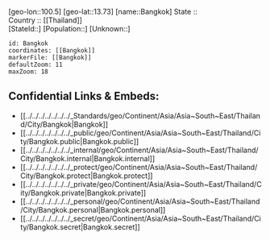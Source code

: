 ﻿---
location:
- 13.73
- 100.5
mapzoom:
- 7
- 12
mapmarker: city
type: City
tags:
- geo/City
SpocWebEntityId: 29007
isDeleted: false
confidential: public
has_id_wikidata: Q1861
twinned_administrative_body:
- "[[/_Standards/WikiData/WD~Aichi Prefecture,80434]]"
- "[[/_Standards/WikiData/WD~Fukuoka Prefecture,123258]]"
- '[[/_Standards/WikiData/WD~Istanbul,406]]'
- '[[/_Standards/WikiData/WD~Moscow,649]]'
- "[[/_Standards/WikiData/WD~Saint Petersburg,656]]"
- '[[/_Standards/WikiData/WD~Lausanne,807]]'
- '[[/_Standards/WikiData/WD~Beijing,956]]'
- '[[/_Standards/WikiData/WD~Manila,1461]]'
- '[[/_Standards/WikiData/WD~Astana,1520]]'
- '[[/_Standards/WikiData/WD~Budapest,1781]]'
- "[[/_Standards/WikiData/WD~Phnom Penh,1850]]"
- '[[/_Standards/WikiData/WD~Hanoi,1858]]'
- '[[/_Standards/WikiData/WD~Tehran,3616]]'
- '[[/_Standards/WikiData/WD~Jakarta,3630]]'
- '[[/_Standards/WikiData/WD~Ankara,3640]]'
- '[[/_Standards/WikiData/WD~Shanghai,8686]]'
- '[[/_Standards/WikiData/WD~Seoul,8684]]'
- '[[/_Standards/WikiData/WD~Vientiane,9326]]'
- '[[/_Standards/WikiData/WD~Chongqing,11725]]'
- '[[/_Standards/WikiData/WD~Tianjin,11736]]'
- '[[/_Standards/WikiData/WD~Wuhan,11746]]'
- '[[/_Standards/WikiData/WD~Busan,16520]]'
- '[[/_Standards/WikiData/WD~Guangzhou,16572]]'
- '[[/_Standards/WikiData/WD~Fukuoka,26600]]'
- "[[/_Standards/WikiData/WD~Washington, D.C.,61]]"
- '[[/_Standards/WikiData/WD~Brisbane,34932]]'
- '[[/_Standards/WikiData/WD~Shandong,43407]]'
- '[[/_Standards/WikiData/WD~Chaozhou,59227]]'
- "[[/_Standards/WikiData/WD~George Town,61092]]"
located_in_or_next_to_body_of_water: "[[/_Standards/WikiData/WD~Chao Phraya River,118850]]"
instance_of:
- '[[/_Standards/WikiData/WD~megacity,174844]]'
- "[[/_Standards/WikiData/WD~big city,1549591]]"
- "[[/_Standards/WikiData/WD~first-level administrative division,10864048]]"
- "[[/_Standards/WikiData/WD~special administrative area of Thailand,15634695]]"
- "[[/_Standards/WikiData/WD~largest city,51929311]]"
- "[[/_Standards/WikiData/WD~national capital,108178728]]"
- '[[/_Standards/WikiData/WD~city,515]]'
shares_border_with:
- '[[/_Standards/WikiData/WD~Nonthaburi,242932]]'
- "[[/_Standards/WikiData/WD~Samut Prakan,271529]]"
- "[[/_Standards/WikiData/WD~Samut Sakhon,334686]]"
- "[[/_Standards/WikiData/WD~Nakhon Pathom,334841]]"
- '[[/_Standards/WikiData/WD~Chachoengsao,334906]]'
- "[[/_Standards/WikiData/WD~Pathum Thani,459748]]"
founded_by: "[[/_Standards/WikiData/WD~Buddha Yodfa Chulaloke,310992]]"
described_by_source:
- "[[/_Standards/WikiData/WD~Brockhaus and Efron Encyclopedic Dictionary,602358]]"
- "[[/_Standards/WikiData/WD~Encyclopædia Britannica 11th edition,867541]]"
- "[[/_Standards/WikiData/WD~The Nuttall Encyclopædia,3181656]]"
- "[[/_Standards/WikiData/WD~Sytin Military Encyclopedia,4114391]]"
- "[[/_Standards/WikiData/WD~Encyclopedic Lexicon,4532135]]"
- "[[/_Standards/WikiData/WD~The New Student's Reference Work,16082057]]"
- "[[/_Standards/WikiData/WD~Small Brockhaus and Efron Encyclopedic Dictionary,19180675]]"
- "[[/_Standards/WikiData/WD~Great Soviet Encyclopedia (1926–1947),20078554]]"
occupant: '[[/_Standards/WikiData/WD~VG,1139355]]'
member_of:
- "[[/_Standards/WikiData/WD~Creative Cities Network,1139352]]"
- "[[/_Standards/WikiData/WD~World Tourism Cities Federation,67652870]]"
capital_of:
- "[[/_Standards/WikiData/WD~Rattanakosin Kingdom,1155700]]"
- '[[/_Standards/WikiData/WD~Thailand,869]]'
owner_of:
- "[[/_Standards/WikiData/WD~Rajadamnern Stadium,2631915]]"
- "[[/_Standards/WikiData/WD~Indoor Stadium Huamark,4923737]]"
language_used:
- '[[/_Standards/WikiData/WD~Phuan,3915665]]'
- '[[/_Standards/WikiData/WD~Blang,4925096]]'
- "[[/_Standards/WikiData/WD~Thai Sign Language,7709156]]"
list_of_monuments: "[[/_Standards/WikiData/WD~list of ancient monuments in Bangkok,13019983]]"
legislative_body: "[[/_Standards/WikiData/WD~Bangkok Metropolitan Council,13022003]]"
different_from: '[[/_Standards/WikiData/WD~Bangkok,13542934]]'
head_of_government: "[[/_Standards/WikiData/WD~Chadchart Sittipunt,16307757]]"
permanent_duplicated_item: '[[/_Standards/WikiData/WD~Q21286903,21286903]]'
Wikimedia_outline: "[[/_Standards/WikiData/WD~outline of Bangkok,28453764]]"
open_data_portal: "[[/_Standards/WikiData/WD~Bangkok open data,97317670]]"
economy_of_topic: "[[/_Standards/WikiData/WD~economy of Bangkok,106020433]]"
video: "http://commons.wikimedia.org/wiki/Special:FilePath/Google%20Earth%20Timelapse-%20Bangkok%2C%20Thailand.webm"
ISNI: 0000000122149998
image: "http://commons.wikimedia.org/wiki/Special:FilePath/Bangkok%20Montage%202024.jpg"
coordinate_location: "Point(100.516666666 13.75)"
country: '[[/_Standards/WikiData/WD~Thailand,869]]'
located_in_the_administrative_territorial_entity: '[[/_Standards/WikiData/WD~Thailand,869]]'
located_in_time_zone: '[[/_Standards/WikiData/WD~UTC+07_00,6940]]'
continent: '[[/_Standards/WikiData/WD~Asia,48]]'
elevation_above_sea_level: 2
demonym:
- Bangkokian
- Bangkokien
- Bangkokienne
- Bangkokois
- Bangkokoise
- Bangkoker
native_label: กรุงเทพมหานคร
official_name: "กรุงเทพมหานคร อมรรัตนโกสินทร์ มหินทรายุธยา มหาดิลกภพ นพรัตนราชธานีบูรีรมย์ อุดมราชนิเวศน์มหาสถาน อมรพิมานอวตารสถิต สักกะทัตติยวิษณุกรรมประสิทธิ์"
inception: "1782-04-21T00:00:00Z"
Thailand_central_administrative_unit_code: 10
local_dialing_code: 02
Commons_category: Bangkok
subreddit:
- Bangkok
- bangkok
hashtag:
- Bangkok
- กรุงเทพมหานคร
area: 1568.737
OmegaWiki_Defined_Meaning: 528185
population: 5676648
nighttime_view: "http://commons.wikimedia.org/wiki/Special:FilePath/Bangkok%20at%20Night.jpg"
montage_image: "http://commons.wikimedia.org/wiki/Special:FilePath/Bangkok%20montage%202.jpg"
aerial_view: "http://commons.wikimedia.org/wiki/Special:FilePath/Bangkok%20satellite%20city-area.jpg"
page_banner: "http://commons.wikimedia.org/wiki/Special:FilePath/Bangkok%20Wikivoyage%20banner.jpg"
flag_image: "http://commons.wikimedia.org/wiki/Special:FilePath/Flag%20of%20Bangkok.svg"
panoramic_view: "http://commons.wikimedia.org/wiki/Special:FilePath/Golden%20Mount%20View%20Panoramic.jpg"
location_map: "http://commons.wikimedia.org/wiki/Special:FilePath/Khet%20Bangkok.svg"
detail_map: "http://commons.wikimedia.org/wiki/Special:FilePath/Map%20of%20Bangkok%20center.png"
seal_image: "http://commons.wikimedia.org/wiki/Special:FilePath/Seal%20Bangkok%20Metropolitan%20Admin%20%28green%29.svg"
locator_map_image: "http://commons.wikimedia.org/wiki/Special:FilePath/Thailand%20Bangkok%20locator%20map.svg"
official_website: "http://www.bangkok.go.th/"
postal_code: 10###
U_S_National_Archives_Identifier: 10044476
WOEID: 2347165
GitHub_topic: bangkok
ISO_3166_2_code: TH-10
HASC: TH.BM
FIPS_10_4_countries_and_regions_: TH40
UN_LOCODE: THBKK
Commons_gallery: กรุงเทพมหานคร
---

[geo-lon::100.5] 
[geo-lat::13.73] 
[name::Bangkok] 
State ::  
Country :: [[Thailand]]  
[StateId::] 
[Population::] 
[Unknown::] 


```leaflet
id: Bangkok
coordinates: [[Bangkok]] 
markerFile: [[Bangkok]] 
defaultZoom: 11 
maxZoom: 18
```


## Confidential Links & Embeds: 
- [[../../../../../../../_Standards/geo/Continent/Asia/Asia~South~East/Thailand/City/Bangkok|Bangkok]] 
- [[../../../../../../../_public/geo/Continent/Asia/Asia~South~East/Thailand/City/Bangkok.public|Bangkok.public]] 
- [[../../../../../../../_internal/geo/Continent/Asia/Asia~South~East/Thailand/City/Bangkok.internal|Bangkok.internal]] 
- [[../../../../../../../_protect/geo/Continent/Asia/Asia~South~East/Thailand/City/Bangkok.protect|Bangkok.protect]] 
- [[../../../../../../../_private/geo/Continent/Asia/Asia~South~East/Thailand/City/Bangkok.private|Bangkok.private]] 
- [[../../../../../../../_personal/geo/Continent/Asia/Asia~South~East/Thailand/City/Bangkok.personal|Bangkok.personal]] 
- [[../../../../../../../_secret/geo/Continent/Asia/Asia~South~East/Thailand/City/Bangkok.secret|Bangkok.secret]] 
